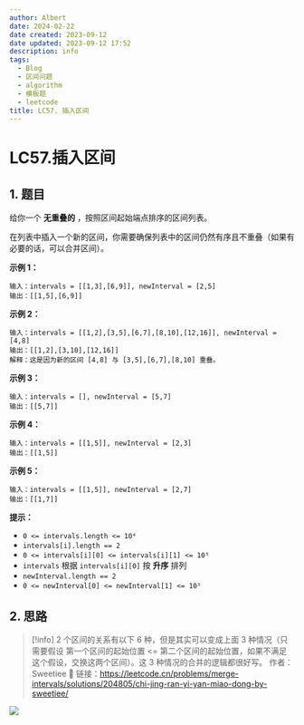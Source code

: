 ```yaml
---
author: Albert
date: 2024-02-22
date created: 2023-09-12
date updated: 2023-09-12 17:52
description: info
tags:
  - Blog
  - 区间问题
  - algorithm
  - 模板题
  - leetcode
title: LC57. 插入区间
---
```


# LC57.插入区间

## 1. 题目

[link]: https://leetcode.cn/problems/insert-interval/

给你一个 **无重叠的** ，按照区间起始端点排序的区间列表。

在列表中插入一个新的区间，你需要确保列表中的区间仍然有序且不重叠（如果有必要的话，可以合并区间）。

**示例 1：**

```
输入：intervals = [[1,3],[6,9]], newInterval = [2,5]
输出：[[1,5],[6,9]]

```

**示例 2：**

```
输入：intervals = [[1,2],[3,5],[6,7],[8,10],[12,16]], newInterval = [4,8]
输出：[[1,2],[3,10],[12,16]]
解释：这是因为新的区间 [4,8] 与 [3,5],[6,7],[8,10] 重叠。
```

**示例 3：**

```
输入：intervals = [], newInterval = [5,7]
输出：[[5,7]]

```

**示例 4：**

```
输入：intervals = [[1,5]], newInterval = [2,3]
输出：[[1,5]]

```

**示例 5：**

```
输入：intervals = [[1,5]], newInterval = [2,7]
输出：[[1,7]]

```

**提示：**

- `0 <= intervals.length <= 10⁴`
- `intervals[i].length == 2`
- `0 <= intervals[i][0] <= intervals[i][1] <= 10⁵`
- `intervals` 根据 `intervals[i][0]` 按 **升序** 排列
- `newInterval.length == 2`
- `0 <= newInterval[0] <= newInterval[1] <= 10⁵`

## 2. 思路

> [!info]
> 2 个区间的关系有以下 6 种，但是其实可以变成上面 3 种情况（只需要假设 第一个区间的起始位置 <= 第二个区间的起始位置，如果不满足这个假设，交换这两个区间）。这 3 种情况的合并的逻辑都很好写。
> 作者：Sweetiee 🍬
> 链接：https://leetcode.cn/problems/merge-intervals/solutions/204805/chi-jing-ran-yi-yan-miao-dong-by-sweetiee/

![](https://img-20221128.oss-cn-shanghai.aliyuncs.com/img-2023-05/20230912174920.png)
